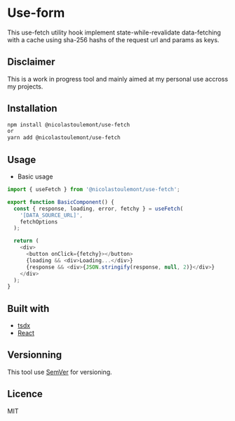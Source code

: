 # Use-form

This use-fetch utility hook implement state-while-revalidate data-fetching with a cache using sha-256 hashs of the request url and params as keys.

## Disclaimer

This is a work in progress tool and mainly aimed at my personal use accross my projects.

## Installation

```bash
npm install @nicolastoulemont/use-fetch
or
yarn add @nicolastoulemont/use-fetch
```

## Usage

- Basic usage

```typescript
import { useFetch } from '@nicolastoulemont/use-fetch';

export function BasicComponent() {
  const { response, loading, error, fetchy } = useFetch(
    '[DATA_SOURCE_URL]',
    fetchOptions
  );

  return (
    <div>
      <button onClick={fetchy}></button>
      {loading && <div>Loading...</div>}
      {response && <div>{JSON.stringify(response, null, 2)}</div>}
    </div>
  );
}
```

## Built with

- [tsdx](https://github.com/jaredpalmer/tsdx)
- [React](https://github.com/facebook/react)

## Versionning

This tool use [SemVer](http://semver.org/) for versioning.

## Licence

MIT
